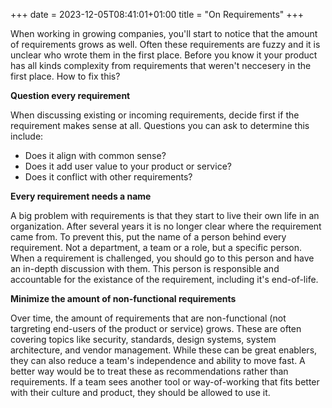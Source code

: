 +++
date = 2023-12-05T08:41:01+01:00
title = "On Requirements"
+++

When working in growing companies, you'll start to notice that the amount of requirements grows as well.
Often these requirements are fuzzy and it is unclear who wrote them in the first place.
Before you know it your product has all kinds complexity from requirements that weren't neccesery in the first place.
How to fix this?

**Question every requirement**

When discussing existing or incoming requirements, decide first if the requirement makes sense at all.
Questions you can ask to determine this include:

- Does it align with common sense?
- Does it add user value to your product or service?
- Does it conflict with other requirements?

**Every requirement needs a name**

A big problem with requirements is that they start to live their own life in an organization.
After several years it is no longer clear where the requirement came from.
To prevent this, put the name of a person behind every requirement.
Not a department, a team or a role, but a specific person.
When a requirement is challenged, you should go to this person and have an in-depth discussion with them.
This person is responsible and accountable for the existance of the requirement, including it's end-of-life.

**Minimize the amount of non-functional requirements**

Over time, the amount of requirements that are non-functional (not targreting end-users of the product or service) grows.
These are often covering topics like security, standards, design systems, system architecture, and vendor management.
While these can be great enablers, they can also reduce a team's independence and ability to move fast.
A better way would be to treat these as recommendations rather than requirements.
If a team sees another tool or way-of-working that fits better with their culture and product, they should be allowed to use it.
